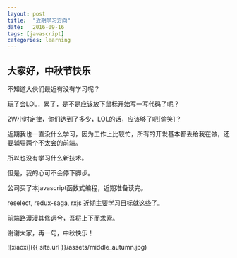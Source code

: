 ```yaml
---
layout: post
title:  "近期学习方向"
date:   2016-09-16
tags: [javascript]
categories: learning
---
```


## 大家好，中秋节快乐

不知道大伙们最近有没有学习呢？

玩了会LOL，累了，是不是应该放下鼠标开始写一写代码了呢？

2W小时定律，你们达到了多少，LOL的话，应该够了吧[偷笑]？

近期我也一直没什么学习，因为工作上比较忙，所有的开发基本都丢给我在做，还要辅导两个不太会的前端。

所以也没有学习什么新技术。

但是，我的心可不会停下脚步。

公司买了本javascript函数式编程，近期准备读完。

reselect, redux-saga, rxjs 近期主要学习目标就这些了。

前端路漫漫其修远兮，吾将上下而求索。

谢谢大家，再一句，中秋快乐！

![xiaoxi]({{ site.url }}/assets/middle_autumn.jpg)
